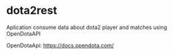 # dota2rest
Aplication consume data about dota2 player and matches using OpenDotaAPI

OpenDotaApi: https://docs.opendota.com/